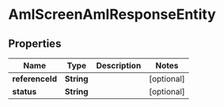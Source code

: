 

# AmlScreenAmlResponseEntity


## Properties

| Name | Type | Description | Notes |
|------------ | ------------- | ------------- | -------------|
|**referenceId** | **String** |  |  [optional] |
|**status** | **String** |  |  [optional] |



